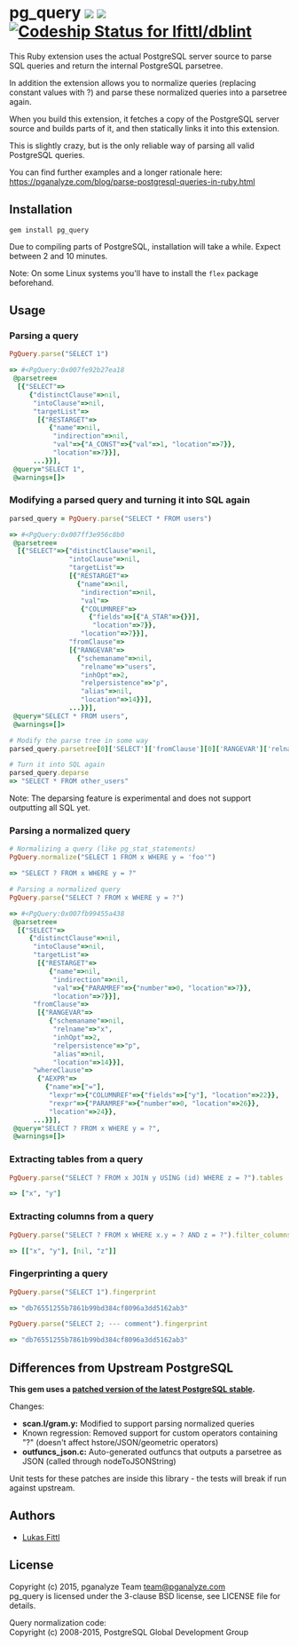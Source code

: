 # pg_query [ ![](https://img.shields.io/gem/v/pg_query.svg)](https://rubygems.org/gems/pg_query) [ ![](https://img.shields.io/gem/dt/pg_query.svg)](https://rubygems.org/gems/pg_query) [ ![Codeship Status for lfittl/dblint](https://travis-ci.org/lfittl/pg_query.svg?branch=master)](https://travis-ci.org/lfittl/pg_query)

This Ruby extension uses the actual PostgreSQL server source to parse SQL queries and return the internal PostgreSQL parsetree.

In addition the extension allows you to normalize queries (replacing constant values with ?) and parse these normalized queries into a parsetree again.

When you build this extension, it fetches a copy of the PostgreSQL server source and builds parts of it, and then statically links it into this extension.

This is slightly crazy, but is the only reliable way of parsing all valid PostgreSQL queries.

You can find further examples and a longer rationale here: https://pganalyze.com/blog/parse-postgresql-queries-in-ruby.html

## Installation

```
gem install pg_query
```

Due to compiling parts of PostgreSQL, installation will take a while. Expect between 2 and 10 minutes.

Note: On some Linux systems you'll have to install the ```flex``` package beforehand.

## Usage

### Parsing a query

```ruby
PgQuery.parse("SELECT 1")

=> #<PgQuery:0x007fe92b27ea18
 @parsetree=
  [{"SELECT"=>
     {"distinctClause"=>nil,
      "intoClause"=>nil,
      "targetList"=>
       [{"RESTARGET"=>
          {"name"=>nil,
           "indirection"=>nil,
           "val"=>{"A_CONST"=>{"val"=>1, "location"=>7}},
           "location"=>7}}],
      ...}}],
 @query="SELECT 1",
 @warnings=[]>
```

### Modifying a parsed query and turning it into SQL again

```ruby
parsed_query = PgQuery.parse("SELECT * FROM users")

=> #<PgQuery:0x007ff3e956c8b0
 @parsetree=
  [{"SELECT"=>{"distinctClause"=>nil,
               "intoClause"=>nil,
               "targetList"=>
               [{"RESTARGET"=>
                 {"name"=>nil,
                  "indirection"=>nil,
                  "val"=>
                  {"COLUMNREF"=>
                    {"fields"=>[{"A_STAR"=>{}}],
                     "location"=>7}},
                  "location"=>7}}],
               "fromClause"=>
               [{"RANGEVAR"=>
                 {"schemaname"=>nil,
                  "relname"=>"users",
                  "inhOpt"=>2,
                  "relpersistence"=>"p",
                  "alias"=>nil,
                  "location"=>14}}],
               ...}}],
 @query="SELECT * FROM users",
 @warnings=[]>

# Modify the parse tree in some way
parsed_query.parsetree[0]['SELECT']['fromClause'][0]['RANGEVAR']['relname'] = 'other_users'

# Turn it into SQL again
parsed_query.deparse
=> "SELECT * FROM other_users"
```

Note: The deparsing feature is experimental and does not support outputting all SQL yet.

### Parsing a normalized query

```ruby
# Normalizing a query (like pg_stat_statements)
PgQuery.normalize("SELECT 1 FROM x WHERE y = 'foo'")

=> "SELECT ? FROM x WHERE y = ?"

# Parsing a normalized query
PgQuery.parse("SELECT ? FROM x WHERE y = ?")

=> #<PgQuery:0x007fb99455a438
 @parsetree=
  [{"SELECT"=>
     {"distinctClause"=>nil,
      "intoClause"=>nil,
      "targetList"=>
       [{"RESTARGET"=>
          {"name"=>nil,
           "indirection"=>nil,
           "val"=>{"PARAMREF"=>{"number"=>0, "location"=>7}},
           "location"=>7}}],
      "fromClause"=>
       [{"RANGEVAR"=>
          {"schemaname"=>nil,
           "relname"=>"x",
           "inhOpt"=>2,
           "relpersistence"=>"p",
           "alias"=>nil,
           "location"=>14}}],
      "whereClause"=>
       {"AEXPR"=>
         {"name"=>["="],
          "lexpr"=>{"COLUMNREF"=>{"fields"=>["y"], "location"=>22}},
          "rexpr"=>{"PARAMREF"=>{"number"=>0, "location"=>26}},
          "location"=>24}},
      ...}}],
 @query="SELECT ? FROM x WHERE y = ?",
 @warnings=[]>
```

### Extracting tables from a query

```ruby
PgQuery.parse("SELECT ? FROM x JOIN y USING (id) WHERE z = ?").tables

=> ["x", "y"]
```

### Extracting columns from a query

```ruby
PgQuery.parse("SELECT ? FROM x WHERE x.y = ? AND z = ?").filter_columns

=> [["x", "y"], [nil, "z"]]
```

### Fingerprinting a query

```ruby
PgQuery.parse("SELECT 1").fingerprint

=> "db76551255b7861b99bd384cf8096a3dd5162ab3"

PgQuery.parse("SELECT 2; --- comment").fingerprint

=> "db76551255b7861b99bd384cf8096a3dd5162ab3"
```

## Differences from Upstream PostgreSQL

**This gem uses a [patched version of the latest PostgreSQL stable](https://github.com/pganalyze/postgres/compare/REL9_4_STABLE...pg_query).**

Changes:

* **scan.l/gram.y:** Modified to support parsing normalized queries
 * Known regression: Removed support for custom operators containing "?" (doesn't affect hstore/JSON/geometric operators)
* **outfuncs_json.c:** Auto-generated outfuncs that outputs a parsetree as JSON (called through nodeToJSONString)

Unit tests for these patches are inside this library - the tests will break if run against upstream.


## Authors

- [Lukas Fittl](mailto:lukas@fittl.com)


## License

Copyright (c) 2015, pganalyze Team <team@pganalyze.com><br>
pg_query is licensed under the 3-clause BSD license, see LICENSE file for details.

Query normalization code:<br>
Copyright (c) 2008-2015, PostgreSQL Global Development Group
